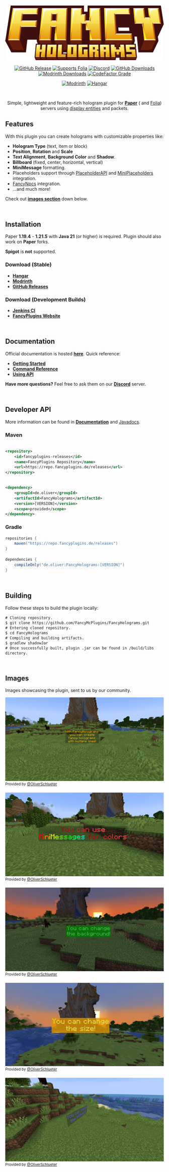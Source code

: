 <div align="center">

![Banner](../../docs/src/static/logos-and-banners/fancyholograms-banner.png)

[![GitHub Release](https://img.shields.io/github/v/release/FancyMcPlugins/FancyHolograms?logo=github&labelColor=%2324292F&color=%23454F5A)](https://github.com/FancyMcPlugins/FancyHolograms/releases/latest)
[![Supports Folia](https://img.shields.io/badge/folia-supported-%23F9D879?labelColor=%2313154E&color=%234A44A6)](https://papermc.io/software/folia)
[![Discord](https://img.shields.io/discord/899740810956910683?cacheSeconds=3600&logo=discord&logoColor=white&label=%20&labelColor=%235865F2&color=%23707BF4)](https://discord.gg/ZUgYCEJUEx)
[![GitHub Downloads](https://img.shields.io/github/downloads/FancyMcPlugins/FancyHolograms/total?logo=github&labelColor=%2324292F&color=%23454F5A)](https://github.com/FancyMcPlugins/FancyHolograms/releases/latest)
[![Modrinth Downloads](https://img.shields.io/modrinth/dt/fancyholograms?logo=modrinth&logoColor=white&label=downloads&labelColor=%23139549&color=%2318c25f)](https://modrinth.com/plugin/fancyholograms)
[![CodeFactor Grade](https://img.shields.io/codefactor/grade/github/FancyMcPlugins/FancyHolograms?logo=codefactor&logoColor=white&label=%20)](https://www.codefactor.io/repository/github/fancymcplugins/fancyholograms/issues/main)

[![Modrinth](https://cdn.jsdelivr.net/npm/@intergrav/devins-badges@3/assets/compact/available/modrinth_vector.svg)](https://modrinth.com/plugin/fancyholograms)
[![Hangar](https://cdn.jsdelivr.net/npm/@intergrav/devins-badges@3/assets/compact/available/hangar_vector.svg)](https://hangar.papermc.io/Oliver/FancyHolograms)

<br />

Simple, lightweight and feature-rich hologram plugin for **[Paper](https://papermc.io/software/paper)** (
and [Folia](https://papermc.io/software/folia)) servers using [display entities](https://minecraft.wiki/w/Display)
and packets.

</div>

## Features

With this plugin you can create holograms with customizable properties like:

- **Hologram Type** (text, item or block)
- **Position**, **Rotation** and **Scale**
- **Text Alignment**, **Background Color** and **Shadow**.
- **Billboard** (fixed, center, horizontal, vertical)
- **MiniMessage** formatting.
- Placeholders support through [PlaceholderAPI](https://github.com/PlaceholderAPI/PlaceholderAPI)
  and [MiniPlaceholders](https://github.com/MiniPlaceholders/MiniPlaceholders) integration.
- [FancyNpcs](ttps://github.com/FancyMcPlugins/FancyNpcs) integration.
- ...and much more!

Check out **[images section](#images)** down below.

<br />

## Installation

Paper **1.19.4** - **1.21.5** with **Java 21** (or higher) is required. Plugin should also work on **Paper** forks.

**Spigot** is **not** supported.

### Download (Stable)

- **[Hangar](https://hangar.papermc.io/Oliver/FancyHolograms)**
- **[Modrinth](https://modrinth.com/plugin/fancyholograms)**
- **[GitHub Releases](https://github.com/FancyMcPlugins/FancyHolograms/releases)**

### Download (Development Builds)

- **[Jenkins CI](https://jenkins.fancyplugins.de/job/FancyHolograms/)**
- **[FancyPlugins Website](https://fancyplugins.de/FancyHolograms/download)**

<br />

## Documentation

Official documentation is hosted **[here](https://fancyplugins.de/docs/fancyholograms.html)**. Quick reference:

- **[Getting Started](https://fancyplugins.de/docs/fh-getting-started.html)**
- **[Command Reference](https://fancyplugins.de/docs/fh-commands.html)**
- **[Using API](https://fancyplugins.de/docs/fh-api.html)**

**Have more questions?** Feel free to ask them on our **[Discord](https://discord.gg/ZUgYCEJUEx)** server.

<br />

## Developer API

More information can be found in **[Documentation](https://fancyplugins.de/docs/fh-api.html)**
and [Javadocs](https://fancyplugins.de/javadocs/fancyholograms/).

### Maven

```xml

<repository>
    <id>fancyplugins-releases</id>
    <name>FancyPlugins Repository</name>
    <url>https://repo.fancyplugins.de/releases</url>
</repository>
```

```xml

<dependency>
    <groupId>de.oliver</groupId>
    <artifactId>FancyHolograms</artifactId>
    <version>[VERSION]</version>
    <scope>provided</scope>
</dependency>
```

### Gradle

```groovy
repositories {
    maven("https://repo.fancyplugins.de/releases")
}

dependencies {
    compileOnly("de.oliver:FancyHolograms:[VERSION]")
}
```

<br />

## Building

Follow these steps to build the plugin locally:

```shell
# Cloning repository.
$ git clone https://github.com/FancyMcPlugins/FancyHolograms.git
# Entering cloned repository.
$ cd FancyHolograms
# Compiling and building artifacts.
$ gradlew shadowJar
# Once successfully built, plugin .jar can be found in /build/libs directory.
```

<br />

## Images

Images showcasing the plugin, sent to us by our community.

![Screenshot 1](https://github.com/FancyMcPlugins/FancyHolograms/blob/main/images/screenshots/example1.jpeg?raw=true)  
<sup>Provided by [@OliverSchlueter](https://github.com/OliverSchlueter)</sup>

![Screenshot 2](https://github.com/FancyMcPlugins/FancyHolograms/blob/main/images/screenshots/example2.jpeg?raw=true)  
<sup>Provided by [@OliverSchlueter](https://github.com/OliverSchlueter)</sup>

![Screenshot 3](https://github.com/FancyMcPlugins/FancyHolograms/blob/main/images/screenshots/example3.jpeg?raw=true)  
<sup>Provided by [@OliverSchlueter](https://github.com/OliverSchlueter)</sup>

![Screenshot 4](https://github.com/FancyMcPlugins/FancyHolograms/blob/main/images/screenshots/example4.jpeg?raw=true)  
<sup>Provided by [@OliverSchlueter](https://github.com/OliverSchlueter)</sup>

![Screenshot 5](https://github.com/FancyMcPlugins/FancyHolograms/blob/main/images/screenshots/example5.jpeg?raw=true)  
<sup>Provided by [@OliverSchlueter](https://github.com/OliverSchlueter)</sup>

